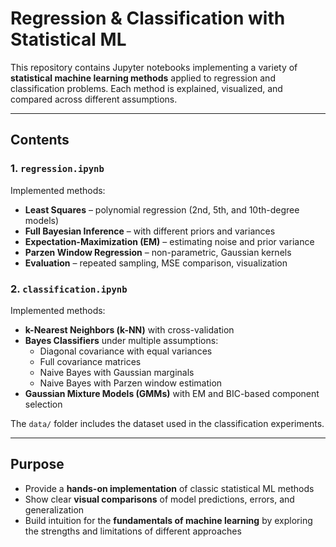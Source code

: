 # Regression & Classification with Statistical ML 

This repository contains Jupyter notebooks implementing a variety of **statistical machine learning methods** applied to regression and classification problems. Each method is explained, visualized, and compared across different assumptions.

---

## Contents

### 1. `regression.ipynb`
Implemented methods:
- **Least Squares** – polynomial regression (2nd, 5th, and 10th-degree models)  
- **Full Bayesian Inference** – with different priors and variances  
- **Expectation-Maximization (EM)** – estimating noise and prior variance  
- **Parzen Window Regression** – non-parametric, Gaussian kernels  
- **Evaluation** – repeated sampling, MSE comparison, visualization  

### 2. `classification.ipynb`
Implemented methods:
- **k-Nearest Neighbors (k-NN)** with cross-validation  
- **Bayes Classifiers** under multiple assumptions:  
  - Diagonal covariance with equal variances  
  - Full covariance matrices  
  - Naive Bayes with Gaussian marginals  
  - Naive Bayes with Parzen window estimation  
- **Gaussian Mixture Models (GMMs)** with EM and BIC-based component selection  

The `data/` folder includes the dataset used in the classification experiments.

---

## Purpose
- Provide a **hands-on implementation** of classic statistical ML methods  
- Show clear **visual comparisons** of model predictions, errors, and generalization  
- Build intuition for the **fundamentals of machine learning** by exploring the strengths and limitations of different approaches  
